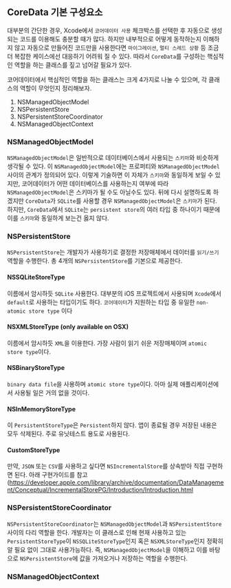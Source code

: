 ## CoreData 기본 구성요소 

대부분의 간단한 경우, Xcode에서 `코어데이터 사용` 체크박스를 선택한 후 자동으로 생성되는 코드를 이용해도 충분할 때가 많다. 하지만 내부적으로 어떻게 동작하는지 이해하지 않고 자동으로 만들어진 코드만을 사용한다면 `마이그레이션`, `멀티 스레드 상황` 등 조금 더 복잡한 케이스에선 대응하기 어려워 질 수 있다. 따라서 `CoreData`를 구성하는 핵심적인 역할을 하는 클래스를 짚고 넘어갈 필요가 있다. 

코어데이터에서 핵심적인 역할을 하는 클래스는 크게 4가지로 나눌 수 있으며, 각 클래스의 역할이 무엇인지 정리해보자.
1. NSManagedObjectModel
2. NSPersistentStore
3. NSPersistentStoreCoordinator
4. NSManagedObjectContext


### NSManagedObjectModel 

`NSManagedObjectModel`은 일반적으로 데이터베이스에서 사용되는 `스키마`와 비슷하게 생각될 수 있다. 이 `NSManagedObjectModel`에는 프로퍼티와 `NSManagedObjectModel` 사이의 관계가 정의되어 있다. 이렇게 기술하면 이 자체가 `스키마`와 동일하게 보일 수 있지만, 코어데이터가 어떤 데이터베이스를 사용하는지 여부에 따라 `NSManagedObjectModel`은 스키마가 될 수도 아닐수도 있다. 뒤에 다시 설명하도록 하겠지만 `CoreData`가 `SQLite`를 사용할 경우 `NSManagedObjectModel`은 `스키마`가 된다. 하지만, `CoreData`에서 `SQLite`는 `persistent store`의 여러 타입 중 하나이기 때문에 이를 `스키마`와 동일하게 보는건 옳지 않다. 

### NSPersistentStore

`NSPersistentStore`는 개발자가 사용하기로 결정한 저장매체에서 데이터를 `읽기/쓰기` 역할을 수행한다. 총 4개의 `NSPersistentStore`를 기본으로 제공한다.

#### NSSQLiteStoreType 

이름에서 암시하듯 `SQLite` 사용한다. 대부분의 iOS 프로젝트에서 사용되며 `Xcode`에서 `default`로 사용하는 타입이기도 하다. `코어데이터`가 지원하는 타입 중 유일한 `non-atomic store type` 이다


#### NSXMLStoreType (only available on OSX)

이름에서 암시하듯 `XML`을 이용한다. 가장 사람이 읽기 쉬운 저장매체이며 `atomic store type`이다. 


#### NSBinaryStoreType 

`binary data file`을 사용하며 `atomic store type`이다. 아마 실제 애플리케이션에서 사용될 일은 거의 없을 것이다.

#### NSInMemoryStoreType

이 `PersistentStoreType`은 `Persistent`하지 않다. 앱이 종료될 경우 저장된 내용은 모두 삭제된다. 주로 유닛테스트 용도로 사용된다.

#### CustomStoreType 

만약, `JSON` 또는 `CSV`를 사용하고 싶다면 `NSIncrementalStore`를 상속받아 직접 구현하면 된다. 아래 구현가이드를 참고
(https://developer.apple.com/library/archive/documentation/DataManagement/Conceptual/IncrementalStorePG/Introduction/Introduction.html

### NSPersistentStoreCoordinator 

`NSPersistentStoreCoordinator`는 `NSManagedObjectModel`과 `NSPersistentStore` 사이의 다리 역할을 한다. 개발자는 이 클래스로 인해 현재 사용하고 있는 `PersistentStoreType`이 `NSSQLiteStoreType`인지 혹은 `NSXMLStoreType`인지 정확히 알 필요 없이 그대로 사용가능하다. 즉, `NSManagedObjectModel`을 이해하고 이를 바탕으로 `NSPersistentStore`에 값을 가져오거나 저장하는 역할을 수행한다. 

### NSManagedObjectContext

